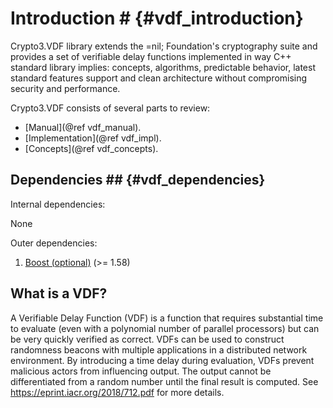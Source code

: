 # Introduction # {#vdf_introduction}

Crypto3.VDF library extends the =nil; Foundation's cryptography suite and provides a set of verifiable delay functions
 implemented in way C++ standard library implies: concepts, algorithms, predictable behavior, latest standard features support and clean architecture without compromising security and performance.
 
Crypto3.VDF consists of several parts to review:
* [Manual](@ref vdf_manual).
* [Implementation](@ref vdf_impl).
* [Concepts](@ref vdf_concepts).

## Dependencies ## {#vdf_dependencies}

Internal dependencies:

None

Outer dependencies:
1. [Boost (optional)](https://boost.org) (>= 1.58)

## What is a VDF?

A Verifiable Delay Function (VDF) is a function that requires substantial time
to evaluate (even with a polynomial number of parallel processors) but can be
very quickly verified as correct. VDFs can be used to construct randomness
beacons with multiple applications in a distributed network environment. By
introducing a time delay during evaluation, VDFs prevent malicious actors from
influencing output. The output cannot be differentiated from a random number
until the final result is computed.  See <https://eprint.iacr.org/2018/712.pdf>
for more details.